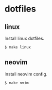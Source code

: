 # dotfiles

## linux
Install linux dotfiles.

```bash
$ make linux
```

## neovim
Install neovim config.

```bash
$ make nvim
```

